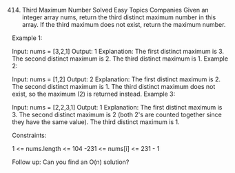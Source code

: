 414. Third Maximum Number
     Solved
     Easy
     Topics
     Companies
     Given an integer array nums, return the third distinct maximum number in this array. If the third maximum does not exist, return the maximum number.

Example 1:

Input: nums = [3,2,1]
Output: 1
Explanation:
The first distinct maximum is 3.
The second distinct maximum is 2.
The third distinct maximum is 1.
Example 2:

Input: nums = [1,2]
Output: 2
Explanation:
The first distinct maximum is 2.
The second distinct maximum is 1.
The third distinct maximum does not exist, so the maximum (2) is returned instead.
Example 3:

Input: nums = [2,2,3,1]
Output: 1
Explanation:
The first distinct maximum is 3.
The second distinct maximum is 2 (both 2's are counted together since they have the same value).
The third distinct maximum is 1.

Constraints:

1 <= nums.length <= 104
-231 <= nums[i] <= 231 - 1

Follow up: Can you find an O(n) solution?
